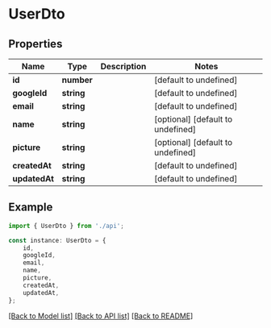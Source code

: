 # UserDto


## Properties

Name | Type | Description | Notes
------------ | ------------- | ------------- | -------------
**id** | **number** |  | [default to undefined]
**googleId** | **string** |  | [default to undefined]
**email** | **string** |  | [default to undefined]
**name** | **string** |  | [optional] [default to undefined]
**picture** | **string** |  | [optional] [default to undefined]
**createdAt** | **string** |  | [default to undefined]
**updatedAt** | **string** |  | [default to undefined]

## Example

```typescript
import { UserDto } from './api';

const instance: UserDto = {
    id,
    googleId,
    email,
    name,
    picture,
    createdAt,
    updatedAt,
};
```

[[Back to Model list]](../README.md#documentation-for-models) [[Back to API list]](../README.md#documentation-for-api-endpoints) [[Back to README]](../README.md)
